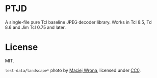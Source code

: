# PTJD

A single-file pure Tcl baseline JPEG decoder library. Works in Tcl 8.5, Tcl 8.6 and Jim Tcl 0.75 and later.

# License

MIT.

`test-data/landscape*` photo by [Maciej Wrona](https://unsplash.com/@maciek_wrona), licensed under [CC0](https://creativecommons.org/publicdomain/zero/1.0/).
